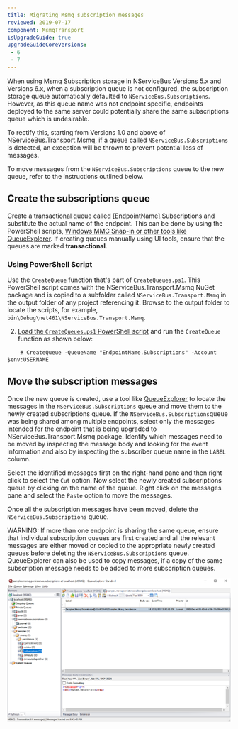 ```yaml
---
title: Migrating Msmq subscription messages
reviewed: 2019-07-17
component: MsmqTransport
isUpgradeGuide: true
upgradeGuideCoreVersions:
 - 6
 - 7
---
```


When using Msmq Subscription storage in NServiceBus Versions 5.x and Versions 6.x, when a subscription queue is not configured, the subscription storage queue automatically defaulted to `NServiceBus.Subscriptions`. However, as this queue name was not endpoint specific, endpoints deployed to the same server could potentially share the same subscriptions queue which is undesirable. 

To rectify this, starting from Versions 1.0 and above of NServiceBus.Transport.Msmq, if a queue called `NServiceBus.Subscriptions` is detected, an exception will be thrown to prevent potential loss of messages. 

To move messages from the `NServiceBus.Subscriptions` queue to the new queue, refer to the instructions outlined below.

## Create the subscriptions queue

Create a transactional queue called [EndpointName].Subscriptions and substitute the actual name of the endpoint. This can be done by using the PowerShell scripts, [Windows MMC Snap-in or other tools like QueueExplorer](/transports/msmq/viewing-message-content-in-msmq.md#windows-native-tools). If creating queues manually using UI tools, ensure that the queues are marked **transactional**. 

### Using PowerShell Script

Use the `CreateQueue` function that's part of `CreateQueues.ps1`. This PowerShell script comes with the NServiceBus.Transport.Msmq NuGet package and is copied to a subfolder called `NServiceBus.Transport.Msmq` in the output folder of any project referencing it. Browse to the output folder to locate the scripts, for example, `bin\Debug\net461\NServiceBus.Transport.Msmq`. 

2. [Load the `CreateQueues.ps1` PowerShell script](https://technet.microsoft.com/en-us/library/bb613481.aspx) and run the `CreateQueue` function as shown below:

```
    # CreateQueue -QueueName "EndpointName.Subscriptions" -Account $env:USERNAME
```


## Move the subscription messages 

Once the new queue is created, use a tool like [QueueExplorer](http://www.cogin.com/mq/index.php) to locate the messages in the `NServiceBus.Subscriptions` queue and move them to the newly created subscriptions queue. If the `NServiceBus.Subscriptions`queue was being shared among multiple endpoints, select only the messages intended for the endpoint that is being upgraded to NServiceBus.Transport.Msmq package. Identify which messages need to be moved by inspecting the message body and looking for the event information and also by inspecting the subscriber queue name in the `LABEL` column.

Select the identified messages first on the right-hand pane and then right click to select the `Cut` option. Now select the newly created subscriptions queue by clicking on the name of the queue. Right click on the messages pane and select the `Paste` option to move the messages. 

Once all the subscription messages have been moved, delete the `NServiceBus.Subscriptions` queue.

WARNING: If more than one endpoint is sharing the same queue, ensure that individual subscription queues are first created and all the relevant messages are either moved or copied to the appropriate newly created queues before deleting the `NServiceBus.Subscriptions` queue. QueueExplorer can also be used to copy messages, if a copy of the same subscription message needs to be added to more subscription queues.

![Moving Messages using QueueExplorer](moving-messages.png)

